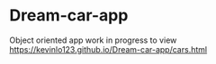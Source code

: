 # Dream-car-app
Object oriented app work in progress to view https://kevinlo123.github.io/Dream-car-app/cars.html
